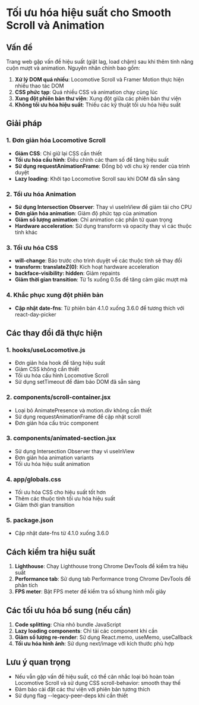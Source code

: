 # Tối ưu hóa hiệu suất cho Smooth Scroll và Animation

## Vấn đề

Trang web gặp vấn đề hiệu suất (giật lag, load chậm) sau khi thêm tính năng cuộn mượt và animation. Nguyên nhân chính bao gồm:

1. **Xử lý DOM quá nhiều**: Locomotive Scroll và Framer Motion thực hiện nhiều thao tác DOM
2. **CSS phức tạp**: Quá nhiều CSS và animation chạy cùng lúc
3. **Xung đột phiên bản thư viện**: Xung đột giữa các phiên bản thư viện
4. **Không tối ưu hóa hiệu suất**: Thiếu các kỹ thuật tối ưu hóa hiệu suất

## Giải pháp

### 1. Đơn giản hóa Locomotive Scroll

- **Giảm CSS**: Chỉ giữ lại CSS cần thiết
- **Tối ưu hóa cấu hình**: Điều chỉnh các tham số để tăng hiệu suất
- **Sử dụng requestAnimationFrame**: Đồng bộ với chu kỳ render của trình duyệt
- **Lazy loading**: Khởi tạo Locomotive Scroll sau khi DOM đã sẵn sàng

### 2. Tối ưu hóa Animation

- **Sử dụng Intersection Observer**: Thay vì useInView để giảm tải cho CPU
- **Đơn giản hóa animation**: Giảm độ phức tạp của animation
- **Giảm số lượng animation**: Chỉ animation các phần tử quan trọng
- **Hardware acceleration**: Sử dụng transform và opacity thay vì các thuộc tính khác

### 3. Tối ưu hóa CSS

- **will-change**: Báo trước cho trình duyệt về các thuộc tính sẽ thay đổi
- **transform: translateZ(0)**: Kích hoạt hardware acceleration
- **backface-visibility: hidden**: Giảm repaints
- **Giảm thời gian transition**: Từ 1s xuống 0.5s để tăng cảm giác mượt mà

### 4. Khắc phục xung đột phiên bản

- **Cập nhật date-fns**: Từ phiên bản 4.1.0 xuống 3.6.0 để tương thích với react-day-picker

## Các thay đổi đã thực hiện

### 1. hooks/useLocomotive.js

- Đơn giản hóa hook để tăng hiệu suất
- Giảm CSS không cần thiết
- Tối ưu hóa cấu hình Locomotive Scroll
- Sử dụng setTimeout để đảm bảo DOM đã sẵn sàng

### 2. components/scroll-container.jsx

- Loại bỏ AnimatePresence và motion.div không cần thiết
- Sử dụng requestAnimationFrame để cập nhật scroll
- Đơn giản hóa cấu trúc component

### 3. components/animated-section.jsx

- Sử dụng Intersection Observer thay vì useInView
- Đơn giản hóa animation variants
- Tối ưu hóa hiệu suất animation

### 4. app/globals.css

- Tối ưu hóa CSS cho hiệu suất tốt hơn
- Thêm các thuộc tính tối ưu hóa hiệu suất
- Giảm thời gian transition

### 5. package.json

- Cập nhật date-fns từ 4.1.0 xuống 3.6.0

## Cách kiểm tra hiệu suất

1. **Lighthouse**: Chạy Lighthouse trong Chrome DevTools để kiểm tra hiệu suất
2. **Performance tab**: Sử dụng tab Performance trong Chrome DevTools để phân tích
3. **FPS meter**: Bật FPS meter để kiểm tra số khung hình mỗi giây

## Các tối ưu hóa bổ sung (nếu cần)

1. **Code splitting**: Chia nhỏ bundle JavaScript
2. **Lazy loading components**: Chỉ tải các component khi cần
3. **Giảm số lượng re-render**: Sử dụng React.memo, useMemo, useCallback
4. **Tối ưu hóa hình ảnh**: Sử dụng next/image với kích thước phù hợp

## Lưu ý quan trọng

- Nếu vẫn gặp vấn đề hiệu suất, có thể cân nhắc loại bỏ hoàn toàn Locomotive Scroll và sử dụng CSS scroll-behavior: smooth thay thế
- Đảm bảo cài đặt các thư viện với phiên bản tương thích
- Sử dụng flag --legacy-peer-deps khi cần thiết
